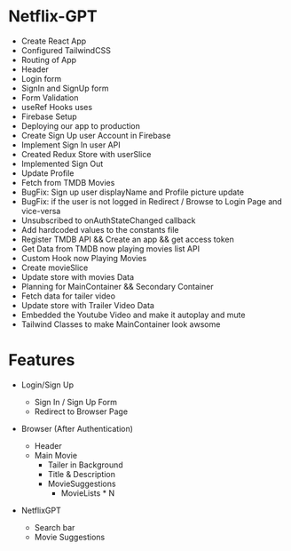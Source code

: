 # Netflix-GPT

- Create React App
- Configured TailwindCSS
- Routing of App
- Header
- Login form
- SignIn and SignUp form
- Form Validation
- useRef Hooks uses
- Firebase Setup
- Deploying our app to production
- Create Sign Up user Account in Firebase
- Implement Sign In user API
- Created Redux Store with userSlice 
- Implemented Sign Out
- Update Profile
- Fetch from TMDB Movies
- BugFix: Sign up user displayName and Profile picture update
- BugFix: if the user is not logged in Redirect / Browse to Login Page and vice-versa
- Unsubscribed to onAuthStateChanged callback
- Add hardcoded values to the constants file
- Register TMDB API && Create an app && get access token
- Get Data from TMDB now playing movies list API
- Custom Hook now Playing Movies
- Create movieSlice 
- Update store with movies Data
- Planning for MainContainer && Secondary Container
- Fetch data for tailer video
- Update store with Trailer Video Data
- Embedded the Youtube Video and make it autoplay and mute
- Tailwind Classes to make MainContainer look awsome





# Features

- Login/Sign Up

  - Sign In / Sign Up Form
  - Redirect to Browser Page

- Browser (After Authentication)

  - Header
  - Main Movie
    - Tailer in Background
    - Title & Description
    - MovieSuggestions
      - MovieLists \* N

- NetflixGPT
  - Search bar
  - Movie Suggestions
